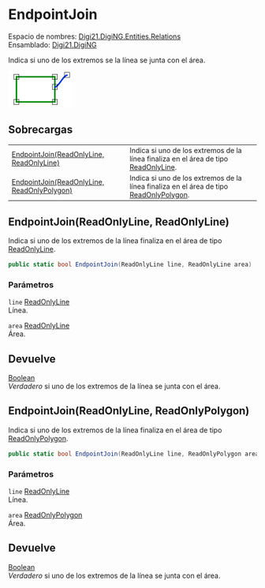 # EndpointJoin

Espacio de nombres: [Digi21.DigiNG.Entities.Relations](../../)  
Ensamblado: [Digi21.DigiNG](../../../)

Indica si uno de los extremos se la línea se junta con el área.

![Extremo de la l&#xED;nea se junta con el &#xE1;rea](../../../../../../../../.gitbook/assets/lineaareacoincidentes.png)

## Sobrecargas

|  |  |
| :--- | :--- |
| [EndpointJoin\(ReadOnlyLine, ReadOnlyLine\)](endpointjoin.md#endpointjoin-readonlyline-readonlyline) | Indica si uno de los extremos de la línea finaliza en el área de tipo [ReadOnlyLine](../../../digi21.diging.entities/readonlyline/). |
| [EndpointJoin\(ReadOnlyLine, ReadOnlyPolygon\)](endpointjoin.md#endpointjoin-readonlyline-readonlypolygon) | Indica si uno de los extremos de la línea finaliza en el área de tipo [ReadOnlyPolygon](../../../digi21.diging.entities/readonlypolygon/). |

## EndpointJoin\(ReadOnlyLine, ReadOnlyLine\)

Indica si uno de los extremos de la línea finaliza en el área de tipo [ReadOnlyLine](../../../digi21.diging.entities/readonlyline/).

```csharp
public static bool EndpointJoin(ReadOnlyLine line, ReadOnlyLine area)
```

### Parámetros

`line` [ReadOnlyLine](../../../digi21.diging.entities/readonlyline/)  
Línea.

`area` [ReadOnlyLine](../../../digi21.diging.entities/readonlyline/)  
Área.

## Devuelve

[Boolean](https://docs.microsoft.com/en-us/dotnet/api/system.boolean?view=net-5.0)  
_Verdadero_ si uno de los extremos de la línea se junta con el área.

## EndpointJoin\(ReadOnlyLine, ReadOnlyPolygon\)

Indica si uno de los extremos de la línea finaliza en el área de tipo [ReadOnlyPolygon](../../../digi21.diging.entities/readonlypolygon/).

```csharp
public static bool EndpointJoin(ReadOnlyLine line, ReadOnlyPolygon area)
```

### Parámetros

`line` [ReadOnlyLine](../../../digi21.diging.entities/readonlyline/)  
Línea.

`area` [ReadOnlyPolygon](../../../digi21.diging.entities/readonlypolygon/)  
Área.

## Devuelve

[Boolean](https://docs.microsoft.com/en-us/dotnet/api/system.boolean?view=net-5.0)  
_Verdadero_ si uno de los extremos de la línea se junta con el área.

